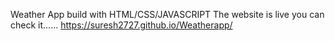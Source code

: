 Weather App build with HTML/CSS/JAVASCRIPT
The website is live you can check it......
https://suresh2727.github.io/Weatherapp/
